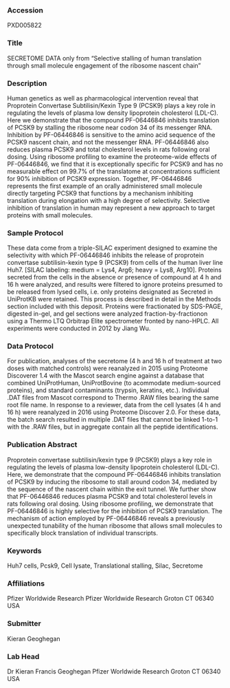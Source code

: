 ### Accession
PXD005822

### Title
SECRETOME DATA only from “Selective stalling of human translation through small molecule engagement of the ribosome nascent chain”

### Description
Human genetics as well as pharmacological intervention reveal that Proprotein Convertase Subtilisin/Kexin Type 9 (PCSK9) plays a key role in regulating the levels of plasma low density lipoprotein cholesterol (LDL-C). Here we demonstrate that the compound PF-06446846 inhibits translation of PCSK9 by stalling the ribosome near codon 34 of its messenger RNA. Inhibition by PF-06446846 is sensitive to the amino acid sequence of the PCSK9 nascent chain, and not the messenger RNA. PF-06446846 also reduces plasma PCSK9 and total cholesterol levels in rats following oral dosing. Using ribosome profiling to examine the proteome-wide effects of PF-06446846, we find that it is exceptionally specific for PCSK9 and has no measurable effect on 99.7% of the translatome at concentrations sufficient for 90% inhibition of PCSK9 expression.  Together, PF-06446846 represents the first example of an orally administered small molecule directly targeting PCSK9 that functions by a mechanism inhibiting translation during elongation with a high degree of selectivity.  Selective inhibition of translation in human may represent a new approach to target proteins with small molecules.

### Sample Protocol
These data come from a triple-SILAC experiment designed to examine the selectivity with which PF-06446846 inhibits the release of proprotein convertase subtilisin-kexin type 9 (PCSK9) from cells of the human liver line Huh7.  [SILAC labeling:  medium = Lys4, Arg6;  heavy = Lys8, Arg10].  Proteins secreted from the cells in the absence or presence of compound at 4 h and 16 h were analyzed, and results were filtered to ignore proteins presumed to be released from lysed cells, i.e. only proteins designated as Secreted in UniProtKB were retained.  This process is described in detail in the Methods section included with this deposit.  Proteins were fractionated by SDS-PAGE, digested in-gel, and gel sections were analyzed fraction-by-fractionon using a Thermo LTQ Orbitrap Elite spectrometer fronted  by nano-HPLC.  All experiments were conducted in 2012 by Jiang Wu.

### Data Protocol
For publication, analyses of the secretome (4 h and 16 h of treatment at two doses with matched controls) were reanalyzed in 2015 using Proteome Discoverer 1.4 with the Mascot search engine against a database that combined UniProtHuman, UniProtBovine (to acommodate medium-sourced proteins), and standard contaminants (trypsin, keratins, etc.).  Individual .DAT files from Mascot correspond to Thermo .RAW files bearing the same root file name.  In response to a reviewer, data from the cell lysates (4 h and 16 h) were reanalyzed in 2016 using Proteome Discover 2.0.  For these data, the batch search resulted in multiple .DAT files that cannot be linked 1-to-1 with the .RAW files, but in aggregate contain all the peptide identifications.

### Publication Abstract
Proprotein convertase subtilisin/kexin type 9 (PCSK9) plays a key role in regulating the levels of plasma low-density lipoprotein cholesterol (LDL-C). Here, we demonstrate that the compound PF-06446846 inhibits translation of PCSK9 by inducing the ribosome to stall around codon 34, mediated by the sequence of the nascent chain within the exit tunnel. We further show that PF-06446846 reduces plasma PCSK9 and total cholesterol levels in rats following oral dosing. Using ribosome profiling, we demonstrate that PF-06446846 is highly selective for the inhibition of PCSK9 translation. The mechanism of action employed by PF-06446846 reveals a previously unexpected tunability of the human ribosome that allows small molecules to specifically block translation of individual transcripts.

### Keywords
Huh7 cells, Pcsk9, Cell lysate, Translational stalling, Silac, Secretome

### Affiliations
Pfizer Worldwide Research
Pfizer Worldwide Research Groton CT 06340 USA

### Submitter
Kieran Geoghegan

### Lab Head
Dr Kieran Francis Geoghegan
Pfizer Worldwide Research Groton CT 06340 USA


